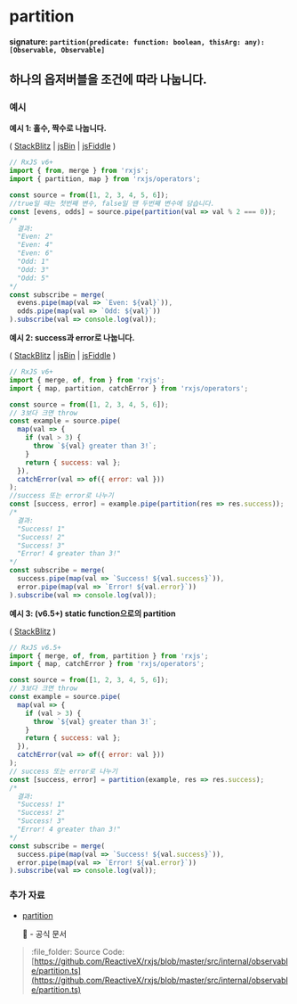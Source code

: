 # partition

#### signature: `partition(predicate: function: boolean, thisArg: any): [Observable, Observable]`

## 하나의 옵저버블을 조건에 따라 나눕니다.

### 예시

**예시 1: 홀수, 짝수로 나눕니다.**

\( [StackBlitz](https://stackblitz.com/edit/typescript-gr3ljs?file=index.ts&devtoolsheight=100) \| [jsBin](http://jsbin.com/hipehexaku/1/edit?js,console) \| [jsFiddle](https://jsfiddle.net/btroncone/q0xo7gvv/) \)

```javascript
// RxJS v6+
import { from, merge } from 'rxjs';
import { partition, map } from 'rxjs/operators';

const source = from([1, 2, 3, 4, 5, 6]);
//true일 때는 첫번째 변수, false일 땐 두번째 변수에 담습니다.
const [evens, odds] = source.pipe(partition(val => val % 2 === 0));
/*
  결과:
  "Even: 2"
  "Even: 4"
  "Even: 6"
  "Odd: 1"
  "Odd: 3"
  "Odd: 5"
*/
const subscribe = merge(
  evens.pipe(map(val => `Even: ${val}`)),
  odds.pipe(map(val => `Odd: ${val}`))
).subscribe(val => console.log(val));
```

**예시 2: success과 error로 나눕니다.**

\( [StackBlitz](https://stackblitz.com/edit/typescript-vmfvp8?file=index.ts&devtoolsheight=100) \| [jsBin](http://jsbin.com/kukuguhuri/1/edit?js,console) \| [jsFiddle](https://jsfiddle.net/btroncone/fe246u5p/) \)

```javascript
// RxJS v6+
import { merge, of, from } from 'rxjs';
import { map, partition, catchError } from 'rxjs/operators';

const source = from([1, 2, 3, 4, 5, 6]);
// 3보다 크면 throw
const example = source.pipe(
  map(val => {
    if (val > 3) {
      throw `${val} greater than 3!`;
    }
    return { success: val };
  }),
  catchError(val => of({ error: val }))
);
//success 또는 error로 나누기
const [success, error] = example.pipe(partition(res => res.success));
/*
  결과:
  "Success! 1"
  "Success! 2"
  "Success! 3"
  "Error! 4 greater than 3!"
*/
const subscribe = merge(
  success.pipe(map(val => `Success! ${val.success}`)),
  error.pipe(map(val => `Error! ${val.error}`))
).subscribe(val => console.log(val));
```

**예시 3: \(v6.5+\) static function으로의 partition**

\( [StackBlitz](https://stackblitz.com/edit/typescript-vmfvp8?file=index.ts&devtoolsheight=100) \)

```javascript
// RxJS v6.5+
import { merge, of, from, partition } from 'rxjs';
import { map, catchError } from 'rxjs/operators';

const source = from([1, 2, 3, 4, 5, 6]);
// 3보다 크면 throw
const example = source.pipe(
  map(val => {
    if (val > 3) {
      throw `${val} greater than 3!`;
    }
    return { success: val };
  }),
  catchError(val => of({ error: val }))
);
// success 또는 error로 나누기
const [success, error] = partition(example, res => res.success);
/*
  결과:
  "Success! 1"
  "Success! 2"
  "Success! 3"
  "Error! 4 greater than 3!"
*/
const subscribe = merge(
  success.pipe(map(val => `Success! ${val.success}`)),
  error.pipe(map(val => `Error! ${val.error}`))
).subscribe(val => console.log(val));
```

### 추가 자료

* [partition](https://rxjs.dev/api/operators/partition)

  :newspaper: - 공식 문서

> :file\_folder: Source Code: [https://github.com/ReactiveX/rxjs/blob/master/src/internal/observable/partition.ts](https://github.com/ReactiveX/rxjs/blob/master/src/internal/observable/partition.ts)

